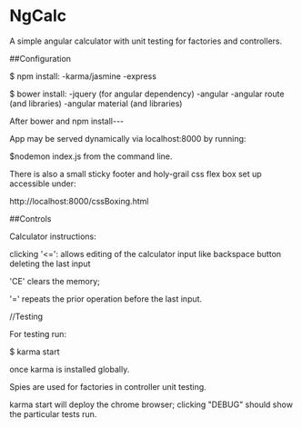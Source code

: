 NgCalc
================

A simple angular calculator with unit testing for factories and controllers.

##Configuration

$ npm install:
-karma/jasmine
-express

$ bower install:
-jquery (for angular dependency)
-angular
-angular route (and libraries)
-angular material (and libraries)

After bower and npm install---

App may be served dynamically via localhost:8000 by running:

$nodemon index.js from the command line.



There is also a small sticky footer and holy-grail css flex box set up accessible under:

http://localhost:8000/cssBoxing.html

##Controls

Calculator instructions:

clicking '<=': allows editing of the calculator input like backspace button deleting the last input

'CE' clears the memory;

'=' repeats the prior operation before the last input.

//Testing

For testing run: 

$ karma start

once karma is installed globally.

Spies are used for factories in controller unit testing.

karma start will deploy the chrome browser; clicking "DEBUG" should show the particular tests run.